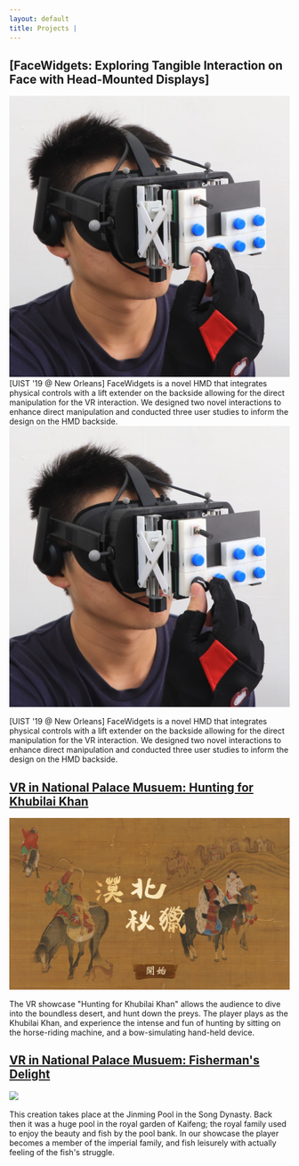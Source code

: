 ```yaml
---
layout: default
title: Projects | 
---
```


## [FaceWidgets: Exploring Tangible Interaction on Face with Head-Mounted Displays]

<td width="150px" valign="middle" background-color="#fdfdfd">
    <div class="projectBox">
        <img
            src = "/images/faceWidgets/faceWidgetsCover.jpg"
            class = "projectImg">
        <td width="750px" valigh="middle" >
            [UIST '19 @ New Orleans] FaceWidgets is a novel HMD that integrates physical controls with a lift extender on the backside allowing for the direct manipulation for the VR interaction. We designed two novel interactions to enhance direct manipulation and conducted three user studies to inform the design on the HMD backside.  
        </td>
    </div>
</td>


<div
    class = "projectBox">
    <img
        src = "/images/faceWidgets/faceWidgetsCover.jpg"
        class = "projectImg">

[UIST '19 @ New Orleans] FaceWidgets is a novel HMD that integrates physical controls with a lift extender on the backside allowing for the direct manipulation for the VR interaction. We designed two novel interactions to enhance direct manipulation and conducted three user studies to inform the design on the HMD backside.  

</div>

## [VR in National Palace Musuem: Hunting for Khubilai Khan](hunting.md)

<div
    class = "projectBox">
    <img
        src = "/images/hunting/huntingCover.jpg"
        class = "projectImg">

The VR showcase "Hunting for Khubilai Khan" allows the audience to dive into the
boundless desert, and hunt down the preys. The player plays as the Khubilai Khan,
and experience the intense and fun of hunting by sitting on the horse-riding machine,
and a bow-simulating hand-held device.  

</div>

## [VR in National Palace Musuem: Fisherman's Delight](fishing.md)

<div
    class = "projectBox">
    <img
        src = "/images/fishing/fishingCover.png"
        class = "projectImg">

This creation takes place at the Jinming Pool in the Song Dynasty. Back then it was a
huge pool in the royal garden of Kaifeng; the royal family used to enjoy the beauty and
fish by the pool bank. In our showcase the player becomes a member of the imperial family,
and fish leisurely with actually feeling of the fish's struggle.  

</div>
